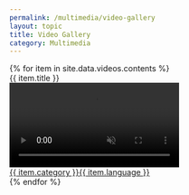 ```yaml
---
permalink: /multimedia/video-gallery
layout: topic
title: Video Gallery
category: Multimedia
---
```


<div class="row">
{% for item in site.data.videos.contents %}
  <div class="col-sm-12 col-md-6">
  <div class="d-flex flex-column">
    <div class="video-title-text p-5">{{ item.title }}</div>
  </div>
      <a href="{{ item.src }}" target="_blank">
        <div class="video-card m-2 p-2">
        <video class="card-img-top" playsinline="playsinline" autoplay="autoplay" muted="muted" loop="loop">
          <source src="{{ item.src }}" type="video/mp4">
        </video>
        <div class="vid-meta p-1"><span class="catagory p-1">{{ item.category }}</span><span class="language p-1">{{ item.language }}</span></div>
        </div>
      </a>
  </div>
  {% endfor %}
</div>
